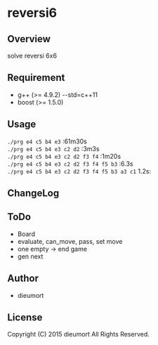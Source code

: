 reversi6
====
## Overview
solve reversi 6x6

## Requirement
* g++ (>= 4.9.2) --std=c++11
* boost (>= 1.5.0)

## Usage
`./prg e4 c5 b4 e3` :61m30s  
`./prg e4 c5 b4 e3 c2 d2`  :3m3s  
`./prg e4 c5 b4 e3 c2 d2 f3 f4`  :1m20s  
`./prg e4 c5 b4 e3 c2 d2 f3 f4 f5 b3`  :6.3s  
`./prg e4 c5 b4 e3 c2 d2 f3 f4 f5 b3 a3 c1`  1.2s:  

## ChangeLog



## ToDo

* Board
 * evaluate, can_move, pass, set move
 * one empty -> end game
 * gen next

## Author
* dieumort

## License
Copyright (C) 2015 dieumort All Rights Reserved.
